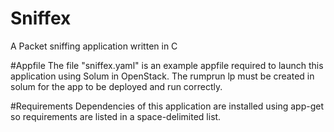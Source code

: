 # Sniffex
A Packet sniffing application written in C

#Appfile
The file "sniffex.yaml" is an example appfile required to launch this application using Solum in OpenStack.
The rumprun lp must be created in solum for the app to be deployed and run correctly.

#Requirements
Dependencies of this application are installed using app-get so requirements are listed in a space-delimited list.

